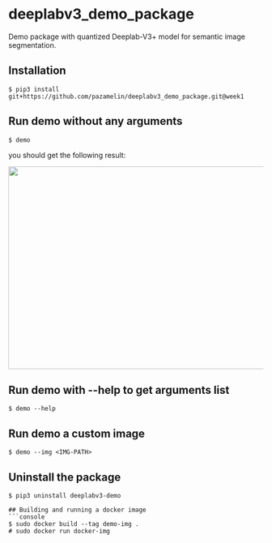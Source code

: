 # deeplabv3_demo_package
Demo package with quantized Deeplab-V3+ model for semantic image segmentation.

## Installation
```console
$ pip3 install git+https://github.com/pazamelin/deeplabv3_demo_package.git@week1
```

## Run demo without any arguments
```console
$ demo
```
you should get the following result:

<img src="demo-result.png" width=800 height=400>

## Run demo with --help to get arguments list
```console
$ demo --help
```

## Run demo a custom image
```console
$ demo --img <IMG-PATH>
```

## Uninstall the package
```console
$ pip3 uninstall deeplabv3-demo

## Building and running a docker image
```console
$ sudo docker build --tag demo-img .
# sudo docker run docker-img
```